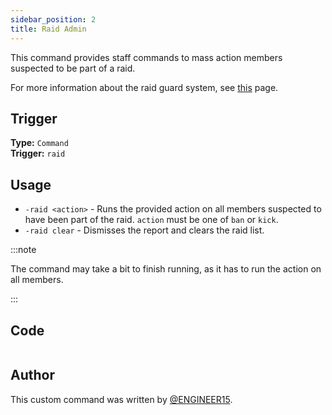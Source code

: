 ```yaml
---
sidebar_position: 2
title: Raid Admin
---
```


This command provides staff commands to mass action members suspected to be part of a raid.

For more information about the raid guard system, see [this](overview) page.

## Trigger

**Type:** `Command`<br />
**Trigger:** `raid`

## Usage

- `-raid <action>` - Runs the provided action on all members suspected to have been part of the raid.
  `action` must be one of `ban` or `kick`.
- `-raid clear` - Dismisses the report and clears the raid list.

:::note

The command may take a bit to finish running, as it has to run the action on all members.

:::

## Code

```go file=../../../../src/moderation/raid_guard/raid_admin.go.tmpl

```

## Author

This custom command was written by [@ENGINEER15](https://github.com/engineer152/).

